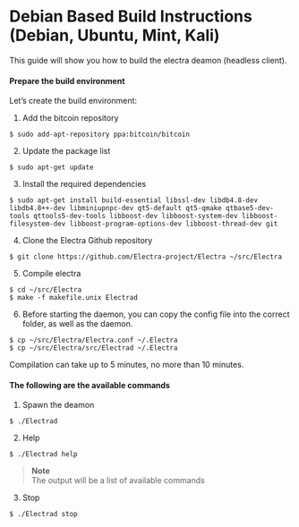 # Debian Based Build Instructions (Debian, Ubuntu, Mint, Kali)

This guide will show you how to build the electra deamon (headless client).

#### Prepare the build environment

Let’s create the build environment:
1. Add the bitcoin repository
```
$ sudo add-apt-repository ppa:bitcoin/bitcoin
```
2. Update the package list
```
$ sudo apt-get update
```
3. Install the required dependencies
```
$ sudo apt-get install build-essential libssl-dev libdb4.8-dev libdb4.8++-dev libminiupnpc-dev qt5-default qt5-qmake qtbase5-dev-tools qttools5-dev-tools libboost-dev libboost-system-dev libboost-filesystem-dev libboost-program-options-dev libboost-thread-dev git
```
4. Clone the Electra Github repository
```
$ git clone https://github.com/Electra-project/Electra ~/src/Electra
```
5. Compile electra
```
$ cd ~/src/Electra
$ make -f makefile.unix Electrad
```
6. Before starting the daemon, you can copy the config file into the correct folder, as well as the daemon.
```
$ cp ~/src/Electra/Electra.conf ~/.Electra
$ cp ~/src/Electra/src/Electrad ~/.Electra
```

Compilation can take up to 5 minutes, no more than 10 minutes.

#### The following are the available commands

1. Spawn the deamon

```
$ ./Electrad
```

2. Help

```
$ ./Electrad help
```

> **Note**<br>
> The output will be a list of available commands

3. Stop

```
$ ./Electrad stop
```
